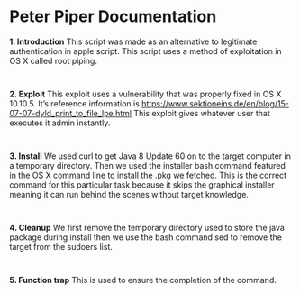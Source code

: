 # Peter Piper Documentation #

__1. Introduction__
This script was made as an alternative to legitimate authentication in apple script. This script uses a method of exploitation in OS X  called root piping.

` `

__2. Exploit__
This exploit uses a vulnerability that was properly fixed in OS X 10.10.5. It’s reference information is https://www.sektioneins.de/en/blog/15-07-07-dyld_print_to_file_lpe.html
This exploit gives whatever user that executes it admin instantly.

` `

__3. Install__
We used curl to get Java 8 Update 60 on to the target computer in a temporary directory. Then we used the installer bash command featured in the OS X command line to install the .pkg we fetched. This is the correct command for this particular task because it skips the graphical  installer meaning it can run behind the scenes without target knowledge.

` `

__4. Cleanup__
We first remove the temporary directory used to store the java package during install then we use the bash command sed to remove the target from the sudoers list.

` `

__5. Function trap__
This is used to ensure the completion of the command.
